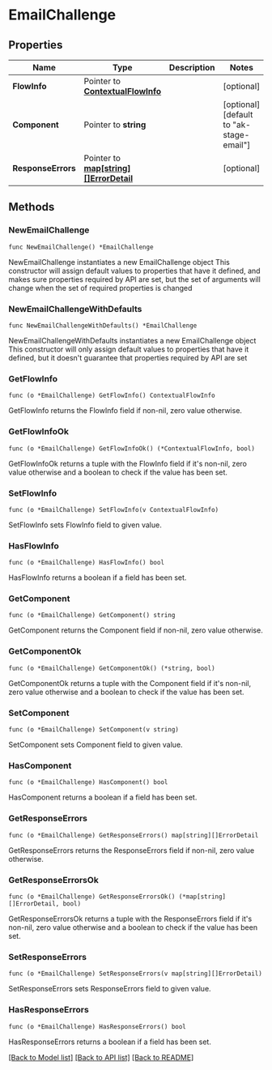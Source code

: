 # EmailChallenge

## Properties

Name | Type | Description | Notes
------------ | ------------- | ------------- | -------------
**FlowInfo** | Pointer to [**ContextualFlowInfo**](ContextualFlowInfo.md) |  | [optional] 
**Component** | Pointer to **string** |  | [optional] [default to "ak-stage-email"]
**ResponseErrors** | Pointer to [**map[string][]ErrorDetail**](array.md) |  | [optional] 

## Methods

### NewEmailChallenge

`func NewEmailChallenge() *EmailChallenge`

NewEmailChallenge instantiates a new EmailChallenge object
This constructor will assign default values to properties that have it defined,
and makes sure properties required by API are set, but the set of arguments
will change when the set of required properties is changed

### NewEmailChallengeWithDefaults

`func NewEmailChallengeWithDefaults() *EmailChallenge`

NewEmailChallengeWithDefaults instantiates a new EmailChallenge object
This constructor will only assign default values to properties that have it defined,
but it doesn't guarantee that properties required by API are set

### GetFlowInfo

`func (o *EmailChallenge) GetFlowInfo() ContextualFlowInfo`

GetFlowInfo returns the FlowInfo field if non-nil, zero value otherwise.

### GetFlowInfoOk

`func (o *EmailChallenge) GetFlowInfoOk() (*ContextualFlowInfo, bool)`

GetFlowInfoOk returns a tuple with the FlowInfo field if it's non-nil, zero value otherwise
and a boolean to check if the value has been set.

### SetFlowInfo

`func (o *EmailChallenge) SetFlowInfo(v ContextualFlowInfo)`

SetFlowInfo sets FlowInfo field to given value.

### HasFlowInfo

`func (o *EmailChallenge) HasFlowInfo() bool`

HasFlowInfo returns a boolean if a field has been set.

### GetComponent

`func (o *EmailChallenge) GetComponent() string`

GetComponent returns the Component field if non-nil, zero value otherwise.

### GetComponentOk

`func (o *EmailChallenge) GetComponentOk() (*string, bool)`

GetComponentOk returns a tuple with the Component field if it's non-nil, zero value otherwise
and a boolean to check if the value has been set.

### SetComponent

`func (o *EmailChallenge) SetComponent(v string)`

SetComponent sets Component field to given value.

### HasComponent

`func (o *EmailChallenge) HasComponent() bool`

HasComponent returns a boolean if a field has been set.

### GetResponseErrors

`func (o *EmailChallenge) GetResponseErrors() map[string][]ErrorDetail`

GetResponseErrors returns the ResponseErrors field if non-nil, zero value otherwise.

### GetResponseErrorsOk

`func (o *EmailChallenge) GetResponseErrorsOk() (*map[string][]ErrorDetail, bool)`

GetResponseErrorsOk returns a tuple with the ResponseErrors field if it's non-nil, zero value otherwise
and a boolean to check if the value has been set.

### SetResponseErrors

`func (o *EmailChallenge) SetResponseErrors(v map[string][]ErrorDetail)`

SetResponseErrors sets ResponseErrors field to given value.

### HasResponseErrors

`func (o *EmailChallenge) HasResponseErrors() bool`

HasResponseErrors returns a boolean if a field has been set.


[[Back to Model list]](../README.md#documentation-for-models) [[Back to API list]](../README.md#documentation-for-api-endpoints) [[Back to README]](../README.md)



